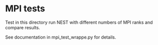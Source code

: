 # MPI tests

Test in this directory run NEST with different numbers of MPI ranks and compare results.

See documentation in mpi_test_wrappe.py for details.
